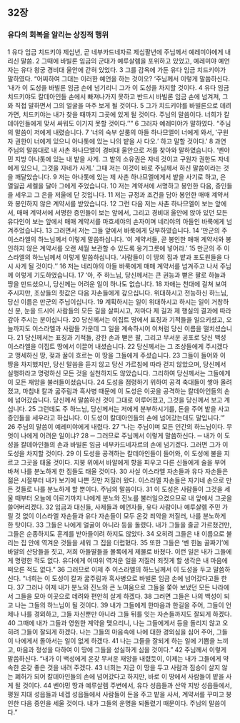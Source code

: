 ## 32장
### 유다의 회복을 알리는 상징적 행위
1 유다 임금 치드키야 제십년, 곧 네부카드네자르 제십팔년에 주님께서 예레미야에게 내리신 말씀.
2 그때에 바빌론 임금의 군대가 예루살렘을 포위하고 있었고, 예레미야 예언자는 유다 왕궁 경비대 울안에 갇혀 있었다.
3 그를 감옥에 가둔 유다 임금 치드키야가 말하였다. “어찌하여 그대는 이러한 예언을 하는 것이오? ‘주님께서 이렇게 말씀하신다. ′내가 이 도성을 바빌론 임금 손에 넘기리니 그가 이 도성을 차지할 것이다.
4 유다 임금 치드키야도 칼데아인들 손에서 빠져나가지 못하고 반드시 바빌론 임금 손에 넘겨져, 그와 직접 말하면서 그의 얼굴을 마주 보게 될 것이다.
5 그가 치드키야를 바빌론으로 데려가면, 치드키야는 내가 찾을 때까지 그곳에 있게 될 것이다. 주님의 말씀이다. 너희가 칼데아인들에게 맞서 싸워도 이기지 못할 것이다.′’”
6 그러자 예레미야가 말하였다. “주님의 말씀이 저에게 내렸습니다.
7 ‘너의 숙부 살룸의 아들 하나므엘이 너에게 와서, ′구원자 권한이 너에게 있으니 아나톳에 있는 나의 밭을 사 다오.′ 하고 말할 것이다.’
8 과연 주님의 말씀대로 내 사촌 하나므엘이 경비대 울안으로 저를 찾아와 말하였습니다. ‘벤야민 지방 아나톳에 있는 내 밭을 사게. 그 밭의 소유권은 자네 것이고 구원자 권한도 자네에게 있으니, 그것을 자네가 사게.’ 그때 저는 이것이 바로 주님께서 하신 말씀이라는 것을 깨달았습니다.
9 저는 아나톳에 있는 제 사촌 하나므엘에게서 밭을 사기로 하고, 은 열일곱 세켈을 달아 그에게 주었습니다.
10 저는 계약서에 서명하고 봉인한 다음, 증인들을 세우고 그 은을 저울에 단 것입니다.
11 저는 규정과 조건을 담아 봉인한 매매 계약서와 봉인하지 않은 계약서를 받았습니다.
12 그런 다음 저는 사촌 하나므엘이 보는 앞에서, 매매 계약서에 서명한 증인들이 보는 앞에서, 그리고 경비대 울안에 앉아 있던 모든 유다인이 보는 앞에서 매매 계약서를 마흐세야의 손자이며 네리야의 아들인 바룩에게 넘겨주었습니다.
13 그러면서 저는 그들 앞에서 바룩에게 당부하였습니다.
14 ‘만군의 주 이스라엘의 하느님께서 이렇게 말씀하십니다. ′이 계약서들, 곧 봉인한 매매 계약서와 봉인하지 않은 계약서를 오랜 세월 보관할 수 있도록 옹기그릇에 넣어라.′
15 만군의 주 이스라엘의 하느님께서 이렇게 말씀하십니다. ′사람들이 이 땅의 집과 밭과 포도원들을 다시 사게 될 것이다.′’
16 저는 네리야의 아들 바룩에게 매매 계약서를 넘겨주고 나서 주님께 이렇게 기도하였습니다.
17 ‘아, 주 하느님, 당신께서는 큰 권능과 뻗은 팔로 하늘과 땅을 만드셨으니, 당신께는 어려운 일이 하나도 없습니다.
18 자애는 천대에 걸쳐 보여 주시지만, 조상들의 죗값은 다음 자손들에게 갚으십니다. 위대하시고 전능하신 하느님, 당신 이름은 만군의 주님이십니다.
19 계획하시는 일이 위대하시고 하시는 일이 거창하신 분, 눈을 드시어 사람들의 모든 길을 살피시고, 저마다 제 길과 제 행실의 결과에 따라 갚아 주시는 분이십니다.
20 당신께서는 이집트 땅에서 표징과 기적들을 일으키셨고, 오늘까지도 이스라엘과 사람들 가운데 그 일을 계속하시어 이처럼 당신 이름을 떨치셨습니다.
21 당신께서는 표징과 기적들, 강한 손과 뻗은 팔, 그리고 무서운 공포로 당신 백성 이스라엘을 이집트 땅에서 이끌어 내셨습니다.
22 당신께서는 그 조상들에게 주시겠다고 맹세하신 땅, 젖과 꿀이 흐르는 이 땅을 그들에게 주셨습니다.
23 그들이 들어와 이 땅을 차지했지만, 당신 말씀을 듣지 않고 당신 가르침에 따라 걷지 않았으며, 당신께서 실행하라고 명령하신 모든 것을 실천하지도 않았습니다. 그리하여 당신께서는 그들에게 이 모든 재앙을 불러들이셨습니다.
24 도성을 점령하기 위하여 공격 축대들이 쌓아 올려졌고, 마침내 칼과 굶주림과 흑사병 때문에 이 도성은 이곳을 공격하는 칼데아인들의 손에 넘어갔습니다. 당신께서 말씀하신 것이 그대로 이루어졌고, 그것을 당신께서 보고 계십니다.
25 그런데도 주 하느님, 당신께서는 저에게 분부하시기를, 돈을 주어 밭을 사고 증인들을 세우라고 하십니다. 이 도성이 칼데아인들의 손에 넘어갔는데도 말입니다.’”
26 주님의 말씀이 예레미야에게 내렸다.
27 “나는 주님이며 모든 인간의 하느님이다. 무엇이 나에게 어려운 일이냐?
28 ─ 그러므로 주님께서 이렇게 말씀하신다. ─ 내가 이 도성을 칼데아인들의 손과 바빌론 임금 네부카드네자르의 손에 넘기겠다. 그러면 그가 이 도성을 차지할 것이다.
29 이 도성을 공격하는 칼데아인들이 들어와, 이 도성에 불을 지르고 그곳을 태울 것이다. 지붕 위에서 바알에게 향을 피우고 다른 신들에게 술을 부어 바쳐 나를 분노하게 한 집들도 태울 것이다.
30 사실 이스라엘 자손들과 유다 자손들은 젊은 시절부터 내가 보기에 나쁜 짓만 저질러 왔다. 이스라엘 자손들은 자기네 손으로 만든 것들로 나를 분노하게 할 뿐이다. 주님의 말씀이다.
31 이 도성은 사람들이 그것을 세울 때부터 오늘에 이르기까지 나에게 분노와 진노를 불러일으켰으므로 내 앞에서 그곳을 쓸어버리겠다.
32 임금과 대신들, 사제들과 예언자들, 유다 사람이나 예루살렘 주민 가릴 것 없이 이스라엘 자손들과 유다 자손들이 모두 온갖 죄악을 저질러, 나를 분노하게 한 탓이다.
33 그들은 나에게 얼굴이 아니라 등을 돌렸다. 내가 그들을 줄곧 가르쳤건만, 그들은 순종하지도 훈계를 받아들이려 하지도 않았다.
34 오히려 그들은 내 이름으로 불리는 집 안에 역겨운 것들을 세워 그 집을 더럽혔다.
35 또한 그들은 ‘벤 힌놈 골짜기’에 바알의 산당들을 짓고, 저희 아들딸들을 몰록에게 제물로 바쳤다. 이런 일은 내가 그들에게 명령한 적도 없다. 유다에게 이따위 역겨운 일을 저질러 죄짓게 할 생각은 내 마음에 떠오른 적도 없다.”
36 그러므로 이제 주 이스라엘의 하느님께서 이 도성을 두고 말씀하신다. “너희는 이 도성이 칼과 굶주림과 흑사병으로 바빌론 임금 손에 넘어갔다고들 한다.
37 그러나 이제 내가 분노와 진노와 큰 노여움으로 그들을 쫓아 보냈던 모든 나라에서 그들을 모아 이곳으로 데려와 편안히 살게 하겠다.
38 그러면 그들은 나의 백성이 되고 나는 그들의 하느님이 될 것이다.
39 내가 그들에게 한마음과 한길을 주어, 그들이 언제나 나를 경외하고, 그들 자신뿐만 아니라 그들 뒤를 잇는 자손들까지도 잘되게 하겠다.
40 그때에 내가 그들과 영원한 계약을 맺으리니, 나는 그들에게서 등을 돌리지 않고 오히려 그들이 잘되게 하겠다. 나는 그들의 마음속에 나에 대한 경외심을 심어 주어, 그들이 나에게서 돌아서는 일이 없게 하겠다.
41 나는 그들을 잘되게 하는 일에 기쁨을 느끼고, 마음과 정성을 다하여 이 땅에 그들을 성실하게 심을 것이다.”
42 주님께서 이렇게 말씀하신다. “내가 이 백성에게 온갖 무서운 재앙을 내렸듯이, 이제는 내가 그들에게 약속한 온갖 좋은 것을 내려 주겠다.
43 너희는 지금 이 땅을 두고 사람과 짐승이 살지 않는 폐허가 되어 칼데아인들의 손에 넘어갔다고 하지만, 바로 이 땅에서 사람들이 밭을 사게 될 것이다.
44 벤야민 땅과 예루살렘 주변에서, 유다 성읍들과 산악 지방 성읍들에서, 평원 지대 성읍들과 네겝 성읍들에서 사람들이 돈을 주고 밭을 사서, 계약서를 꾸미고 봉인한 다음 증인을 세울 것이다. 내가 그들의 운명을 되돌렸기 때문이다. 주님의 말씀이다.”
